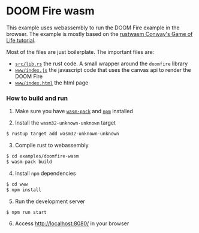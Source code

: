 # DOOM Fire wasm

This example uses webassembly to run the DOOM Fire example in the browser.  The
example is mostly based on the [rustwasm Conway's Game of Life
tutorial](https://rustwasm.github.io/docs/book/game-of-life/introduction.html).

Most of the files are just boilerplate. The important files are:
- [`src/lib.rs`](https://github.com/r-marques/doomfire/blob/master/examples/doomfire-wasm/src/lib.rs) the rust code. A small wrapper around the `doomfire` library
- [`www/index.js`](https://github.com/r-marques/doomfire/blob/master/examples/doomfire-wasm/www/index.js) the javascript code that uses the canvas api to render the DOOM Fire
- [`www/index.html`](https://github.com/r-marques/doomfire/blob/master/examples/doomfire-wasm/www/index.html) the html page

### How to build and run

1. Make sure you have
   [`wasm-pack`](https://rustwasm.github.io/wasm-pack/installer/) and
   [`npm`](https://www.npmjs.com/get-npm) installed

2. Install the `wasm32-unknown-unknown` target

```bash
$ rustup target add wasm32-unknown-unknown
```
3. Compile rust to webassembly

```bash
$ cd examples/doomfire-wasm
$ wasm-pack build
```
4. Install `npm` dependencies

```bash
$ cd www
$ npm install
```

5. Run the development server

```bash
$ npm run start
```

6. Access [http://localhost:8080/](http://localhost:8080/) in your browser
